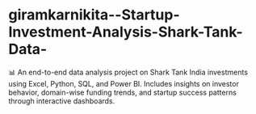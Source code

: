 # giramkarnikita--Startup-Investment-Analysis-Shark-Tank-Data-
📊 An end-to-end data analysis project on Shark Tank India investments using Excel, Python, SQL, and Power BI. Includes insights on investor behavior, domain-wise funding trends, and startup success patterns through interactive dashboards.
